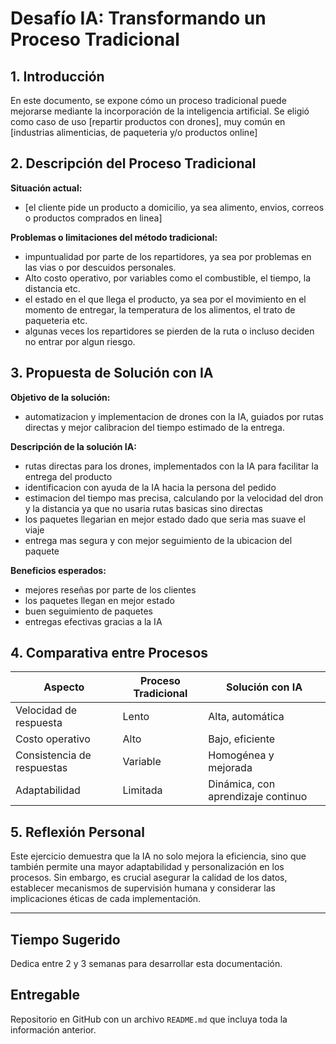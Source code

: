 # Desafío IA: Transformando un Proceso Tradicional

## 1. Introducción
En este documento, se expone cómo un proceso tradicional puede mejorarse mediante la incorporación de la inteligencia artificial. Se eligió como caso de uso [repartir productos con drones], muy común en [industrias alimenticias, de paqueteria y/o productos online]

## 2. Descripción del Proceso Tradicional
**Situación actual:**  
- [el cliente pide un producto a domicilio, ya sea alimento, envios, correos o productos comprados en linea]

**Problemas o limitaciones del método tradicional:**  
- impuntualidad por parte de los repartidores, ya sea por problemas en las vias o por descuidos personales.
- Alto costo operativo, por variables como el combustible, el tiempo, la distancia etc. 
- el estado en el que llega el producto, ya sea por el movimiento en el momento de entregar, la temperatura de los alimentos, el trato de paqueteria etc.
- algunas veces los repartidores se pierden de la ruta o incluso deciden no entrar por algun riesgo.

## 3. Propuesta de Solución con IA
**Objetivo de la solución:**  
- automatizacion y implementacion de drones con la IA, guiados por rutas directas y mejor calibracion del tiempo estimado de la entrega.

**Descripción de la solución IA:**  
-  rutas directas para los drones, implementados con la IA para facilitar la entrega del producto
-  identificacion con ayuda de la IA hacia la persona del pedido
-  estimacion del tiempo mas precisa, calculando por la velocidad del dron y la distancia ya que no usaria rutas basicas sino directas
-  los paquetes llegarian en mejor estado dado que seria mas suave el viaje
-  entrega mas segura y con mejor seguimiento de la ubicacion del paquete

**Beneficios esperados:**  
- mejores reseñas por parte de los clientes  
- los paquetes llegan en mejor estado  
- buen seguimiento de paquetes  
- entregas efectivas gracias a la IA

## 4. Comparativa entre Procesos

| Aspecto                    | Proceso Tradicional              | Solución con IA                         |
|----------------------------|----------------------------------|-----------------------------------------|
| Velocidad de respuesta     | Lento                            | Alta, automática                        |
| Costo operativo            | Alto                             | Bajo, eficiente                         |
| Consistencia de respuestas | Variable                         | Homogénea y mejorada                    |
| Adaptabilidad              | Limitada                         | Dinámica, con aprendizaje continuo      |

## 5. Reflexión Personal

Este ejercicio demuestra que la IA no solo mejora la eficiencia, sino que también permite una mayor adaptabilidad y personalización en los procesos. Sin embargo, es crucial asegurar la calidad de los datos, establecer mecanismos de supervisión humana y considerar las implicaciones éticas de cada implementación.

---

## Tiempo Sugerido

Dedica entre 2 y 3  semanas para desarrollar esta documentación.

## Entregable

Repositorio en GitHub con un archivo `README.md` que incluya toda la información anterior.
